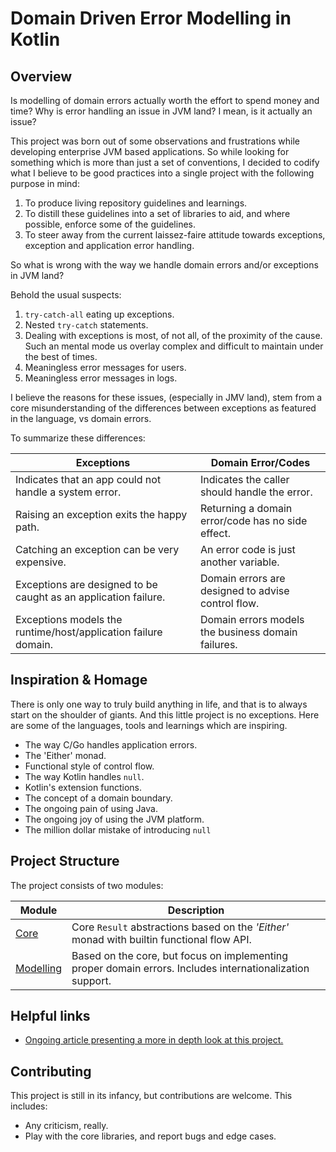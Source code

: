 # Domain Driven Error Modelling in Kotlin

## Overview

Is modelling of domain errors actually worth the effort to spend money and time? Why is error handling an issue in JVM land? I mean, is it actually an issue?

This project was born out of some observations and frustrations  while developing enterprise JVM based applications. So while looking for something which is more than just a set of conventions, I decided to codify what I believe to be good practices into a single project with the following purpose in mind:

1. To produce living repository guidelines and learnings.
2. To distill these guidelines into a set of libraries to aid, and where possible, enforce some of the guidelines.
3. To steer away from the current laissez-faire attitude towards exceptions, exception and application error handling.

So what is wrong with the way we handle domain errors and/or exceptions in JVM land?

Behold the usual suspects:

1. `try-catch-all` eating up exceptions.
2. Nested `try-catch` statements.
3. Dealing with exceptions is most, of not all, of the proximity of the cause. Such an mental mode us overlay complex and  difficult to maintain under the best of times.
4. Meaningless error messages for users.
5. Meaningless error messages in logs.

I believe the reasons for these issues, (especially in JMV land), stem from a core misunderstanding of the differences between exceptions as featured in the language, vs domain errors.

To summarize these differences:

| Exceptions                                                      | Domain Error/Codes                                 |
| --------------------------------------------------------------- | -------------------------------------------------- |
| Indicates that an app could not handle a system error.          | Indicates the caller should handle the error.      |
| Raising an exception exits the happy path.                      | Returning a domain error/code has no side effect.  |
| Catching an exception can be very expensive.                    | An error code is just another variable.            |
| Exceptions are designed to be caught as an application failure. | Domain errors are designed to advise control flow. |
| Exceptions models the runtime/host/application failure domain.  | Domain errors models the business domain failures. |

## Inspiration & Homage

There is only one way to truly build anything in life, and that is to always start on the shoulder of giants. And this little project is no exceptions. Here are some of the languages, tools and learnings which are inspiring.

- The way C/Go handles application errors.
- The 'Either' monad.
- Functional style of control flow.
- The way Kotlin handles `null`.
- Kotlin's extension functions.
- The concept of a domain boundary.
- The ongoing pain of using Java.
- The ongoing joy of using the JVM platform.
- The million dollar mistake of introducing `null`

## Project Structure

The project consists of two modules:

| Module                              | Description                                                                                                |
| ----------------------------------- | ---------------------------------------------------------------------------------------------------------- |
| [Core](../../core/README.md)        | Core `Result` abstractions based on the _'Either'_ monad with builtin functional flow API.                 |
| [Modelling](../modelling/README.md) | Based on  the core, but focus on implementing proper domain errors. Includes internationalization support. |

## Helpful links

- [Ongoing article presenting a more in depth look at this project.](../result-for-kotlin/docs/article.md)

## Contributing

This project is still in its infancy, but contributions are welcome. This includes:

- Any criticism, really.
- Play with the core libraries, and report bugs and edge cases.
